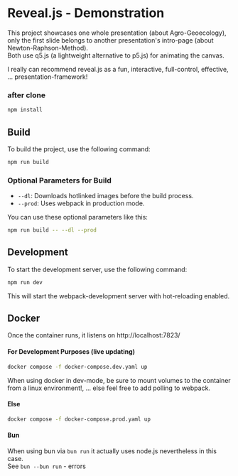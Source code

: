 # Reveal.js - Demonstration

This project showcases one whole presentation (about Agro-Geoecology), only the first slide belongs to another presentation's intro-page (about Newton-Raphson-Method).\
Both use q5.js (a lightweight alternative to p5.js) for animating the canvas.

I really can recommend reveal.js as a fun, interactive, full-control, effective, ... presentation-framework!

### after clone

```bash
npm install
```

## Build

To build the project, use the following command:

```bash
npm run build
```

### Optional Parameters for Build

-   `--dl`: Downloads hotlinked images before the build process.
-   `--prod`: Uses webpack in production mode.

You can use these optional parameters like this:

```bash
npm run build -- --dl --prod
```

## Development

To start the development server, use the following command:

```bash
npm run dev
```

This will start the webpack-development server with hot-reloading enabled.

## Docker

Once the container runs, it listens on http://localhost:7823/

#### For Development Purposes (live updating)

```bash
docker compose -f docker-compose.dev.yaml up
```

When using docker in dev-mode, be sure to mount volumes to the container from a linux environment!, ... else feel free to add polling to webpack.

#### Else

```bash
docker compose -f docker-compose.prod.yaml up
```

#### Bun

When using bun via `bun run` it actually uses node.js nevertheless in this case.\
See `bun --bun run` - errors

